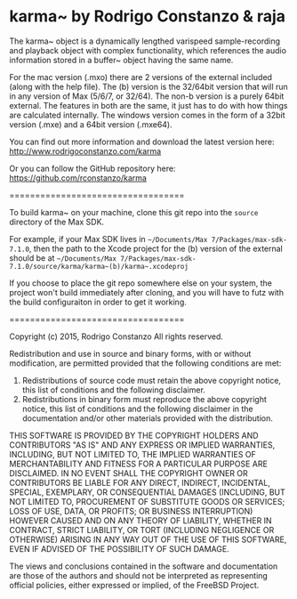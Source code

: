 karma~ by Rodrigo Constanzo & raja
==================================

The karma~ object is a dynamically lengthed varispeed sample-recording and playback object with complex functionality, which references the audio information stored in a buffer~ object having the same name.

For the mac version (.mxo) there are 2 versions of the external included (along with the help file). The (b) version is the 32/64bit version that will run in any version of Max (5/6/7, or 32/64). The non-b version is a purely 64bit external. The features in both are the same, it just has to do with how things are calculated internally. The windows version comes in the form of a 32bit version (.mxe) and a 64bit version (.mxe64).

You can find out more information and download the latest version here:
http://www.rodrigoconstanzo.com/karma

Or you can follow the GitHub repository here:
https://github.com/rconstanzo/karma

==================================


To build karma~ on your machine, clone this git repo into the `source` directory of the Max SDK.

For example, if your Max SDK lives in `~/Documents/Max 7/Packages/max-sdk-7.1.0`, then the path to the Xcode project for the (b) version of the external should be at `~/Documents/Max 7/Packages/max-sdk-7.1.0/source/karma/karma~(b)/karma~.xcodeproj`

If you choose to place the git repo somewhere else on your system, the project won't build immediately after cloning, and you will have to futz with the build configuraiton in order to get it working.


==================================

Copyright (c) 2015, Rodrigo Constanzo
All rights reserved.

Redistribution and use in source and binary forms, with or without
modification, are permitted provided that the following conditions are met:

1. Redistributions of source code must retain the above copyright notice, this
   list of conditions and the following disclaimer.
2. Redistributions in binary form must reproduce the above copyright notice,
   this list of conditions and the following disclaimer in the documentation
   and/or other materials provided with the distribution.

THIS SOFTWARE IS PROVIDED BY THE COPYRIGHT HOLDERS AND CONTRIBUTORS "AS IS" AND
ANY EXPRESS OR IMPLIED WARRANTIES, INCLUDING, BUT NOT LIMITED TO, THE IMPLIED
WARRANTIES OF MERCHANTABILITY AND FITNESS FOR A PARTICULAR PURPOSE ARE
DISCLAIMED. IN NO EVENT SHALL THE COPYRIGHT OWNER OR CONTRIBUTORS BE LIABLE FOR
ANY DIRECT, INDIRECT, INCIDENTAL, SPECIAL, EXEMPLARY, OR CONSEQUENTIAL DAMAGES
(INCLUDING, BUT NOT LIMITED TO, PROCUREMENT OF SUBSTITUTE GOODS OR SERVICES;
LOSS OF USE, DATA, OR PROFITS; OR BUSINESS INTERRUPTION) HOWEVER CAUSED AND
ON ANY THEORY OF LIABILITY, WHETHER IN CONTRACT, STRICT LIABILITY, OR TORT
(INCLUDING NEGLIGENCE OR OTHERWISE) ARISING IN ANY WAY OUT OF THE USE OF THIS
SOFTWARE, EVEN IF ADVISED OF THE POSSIBILITY OF SUCH DAMAGE.

The views and conclusions contained in the software and documentation are those
of the authors and should not be interpreted as representing official policies,
either expressed or implied, of the FreeBSD Project.